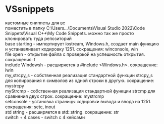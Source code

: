 # VSsnippets
кастомные сниппеты для вс <br>
поместить в папку C:\Users\...\Documents\Visual Studio 2022\Code Snippets\Visual C++\My Code Snippets. можно так же просто клонировать туда репозиторий<br>
base starting - импортирует iostream, Windows.h, создает main функцию и устанавливает кодировку 1251. сокращения: winconsole, win<br>
file open - открытие файла с проверкой на успешность открытия. сокращения: f<br>
include Windowsh - расширяется в #include <Windows.h>. сокращение: iwin<br>
my_strcpy_s - собственная реализация стандартной функции strcpy_s для копирования n символов из одной строки в другую. сокращение: mystrcpy<br>
myStrcmp - собственная реализация стандартной функции strcmp для сравнения двух строк. сокращение: mystrcmp<br>
setconsole - установка страницы кодировки вывода и ввода на 1251. сокращения: setc, inout<br>
std string - расширяется в std::string. сокращение: str<br>
switch + 4 cases - switch с 4 кейсами  <br>
